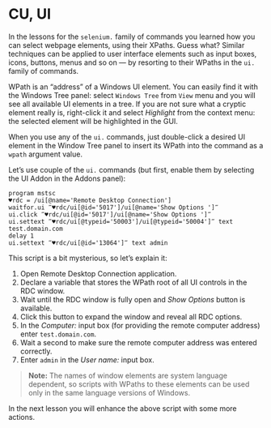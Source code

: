 # CU, UI 

In the lessons for the `selenium.` family of commands you learned how you can select webpage elements, using their XPaths. Guess what? Similar techniques can be applied to user interface elements such as input boxes, icons, buttons, menus and so on — by resorting to their WPaths in the `ui.` family of commands.

WPath is an “address” of a Windows UI element. You can easily find it with the Windows Tree panel: select `Windows Tree` from `View` menu and you will see all available UI elements in a tree. If you are not sure what a cryptic element really is, right-click it and select *Highlight* from the context menu: the selected element will be highlighted in the GUI.

When you use any of the `ui.` commands, just double-click a desired UI element in the Window Tree panel to insert its WPath into the command as a `wpath` argument value.

Let’s use couple of the `ui.` commands (but first, enable them by selecting the UI Addon in the Addons panel):

```G1ANT
program mstsc
♥rdc = /ui[@name='Remote Desktop Connection']
waitfor.ui ‴♥rdc/ui[@id='5017']/ui[@name='Show Options ']‴
ui.click ‴♥rdc/ui[@id='5017']/ui[@name='Show Options ']‴
ui.settext ‴♥rdc/ui[@typeid='50003']/ui[@typeid='50004']‴ text test.domain.com
delay 1
ui.settext ‴♥rdc/ui[@id='13064']‴ text admin
```

This script is a bit mysterious, so let’s explain it:

1. Open Remote Desktop Connection application.
2. Declare a variable that stores the WPath root of all UI controls in the RDC window.
3. Wait until the RDC window is fully open and *Show Options* button is available.
4. Click this button to expand the window and reveal all RDC options.
5. In the *Computer:* input box (for providing the remote computer address) enter `test.domain.com`.
6. Wait a second to make sure the remote computer address was entered correctly.
7. Enter `admin` in the *User name:* input box.

> **Note:** The names of window elements are system language dependent, so scripts with WPaths to these elements can be used only in the same language versions of Windows.

In the next lesson you will enhance the above script with some more actions.